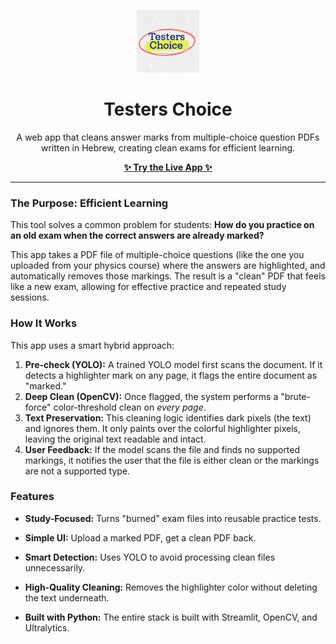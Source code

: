 <p align="center">
  <img src="logo.png" width="100">
</p>

<h1 align="center"> Testers Choice </h1>

<p align="center">
  A web app that cleans answer marks from multiple-choice question PDFs written in Hebrew, creating clean exams for efficient learning.
</p>
<p align="center">
  <!-- ⚠️ Update this link once your app is deployed! -->
  <a href="https://your-streamlit-app-url.streamlit.app"><strong>✨ Try the Live App ✨</strong></a>
</p>

---

###  The Purpose: Efficient Learning

This tool solves a common problem for students: **How do you practice on an old exam when the correct answers are already marked?**

This app takes a PDF file of multiple-choice questions (like the one you uploaded from your physics course) where the answers are highlighted, and automatically removes those markings. The result is a "clean" PDF that feels like a new exam, allowing for effective practice and repeated study sessions.

###  How It Works

This app uses a smart hybrid approach:

1.  **Pre-check (YOLO):** A trained YOLO model first scans the document. If it detects a highlighter mark on any page, it flags the entire document as "marked."
2.  **Deep Clean (OpenCV):** Once flagged, the system performs a "brute-force" color-threshold clean on *every page*.
3.  **Text Preservation:** This cleaning logic identifies dark pixels (the text) and ignores them. It only paints over the colorful highlighter pixels, leaving the original text readable and intact.
4.  **User Feedback:** If the model scans the file and finds no supported markings, it notifies the user that the file is either clean or the markings are not a supported type.

###  Features

* **Study-Focused:** Turns "burned" exam files into reusable practice tests.
* **Simple UI:** Upload a marked PDF, get a clean PDF back.
* **Smart Detection:** Uses YOLO to avoid processing clean files unnecessarily.
* **High-Quality Cleaning:** Removes the highlighter color without deleting the text underneath.

* **Built with Python:** The entire stack is built with Streamlit, OpenCV, and Ultralytics.
